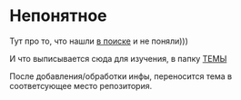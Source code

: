 # Непонятное 

Тут про то, что нашли [в поиске](one/Search/В_поиске.md) и не поняли)))

И что выписывается сюда для изучения, в папку [ТЕМЫ](/one/Search/Непонятное/Темы)

После добавления/обработки инфы, переносится тема в соответсующее место репозитория.